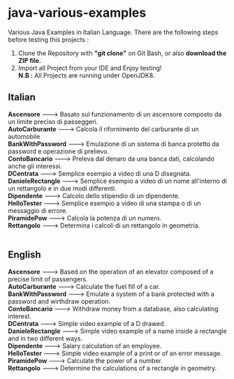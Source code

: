 # java-various-examples
Various Java Examples in Italian Language. There are the following steps before testing this projects :<br />
1) Clone the Repository with <strong>"git clone"</strong> on Git Bash, or also <strong>download the ZIP file.</strong><br />
2) Import all Project from your IDE and Enjoy testing!<br />
<strong>N.B :</strong> All Projects are running under OpenJDK8.
<h2>Italian</h2>
<strong>Ascensore</strong> ---> Basato sul funzionamento di un ascensore composto da un limite preciso di passeggeri.<br />
<strong>AutoCarburante</strong> ---> Calcola il rifornimento del carburante di un automobile<br />
<strong>BankWithPassword</strong> ---> Emulazione di un sistema di banca protetto da password e operazione di prelievo.<br />
<strong>ContoBancario</strong> ---> Preleva dal denaro da una banca dati, calcolando anche gli interessi.<br />
<strong>DCentrata</strong> ---> Semplice esempio a video di una D disegnata.<br />
<strong>DanieleRectangle</strong> ---> Semplice esempio a video di un nome all'interno di un rettangolo e in due modi differenti.<br />
<strong>Dipendente</strong> ---> Calcolo dello stipendio di un dipendente.<br />
<strong>HelloTester</strong> ---> Semplice esempio a video di una stampa o di un messaggio di errore.<br />
<strong>PiramidePow</strong> ---> Calcola la potenza di un numero.<br />
<strong>Rettangolo</strong> ---> Determina i calcoli di un rettangolo in geometria.<br />
<br />
<h2>English</h2>
<strong>Ascensore</strong> ---> Based on the operation of an elevator composed of a precise limit of passengers.<br />
<strong>AutoCarburante</strong> ---> Calculate the fuel fill of a car.<br />
<strong>BankWithPassword</strong> ---> Emulate a system of a bank protected with a password and wirthdraw operation.<br />
<strong>ContoBancario</strong> ---> Withdraw money from a database, also calculating interest.<br />
<strong>DCentrata</strong> ---> Simple video example of a D drawed.<br />
<strong>DanieleRectangle</strong> ---> Simple video example of a name inside a rectangle and in two different ways.<br />
<strong>Dipendente</strong> ---> Salary calculation of an employee.<br />
<strong>HelloTester</strong> ---> Simple video example of a print or of an error message.<br />
<strong>PiramidePow</strong> ---> Calculate the power of a number.<br />
<strong>Rettangolo</strong> ---> Determine the calculations of a rectangle in geometry.<br />
